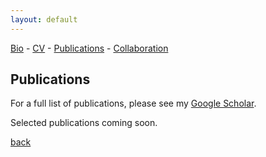 ```yaml
---
layout: default
---
```

[Bio](./bio.html) - [CV](https://github.com/kellinpelrine/kellinpelrine.github.io/raw/master/assets/KPelrine%20CV.pdf) - [Publications](./publications.html) - [Collaboration](./coming-soon.html)

## Publications

For a full list of publications, please see my [Google Scholar](https://scholar.google.com/citations?user=_s2HT_0AAAAJ&hl=en).

Selected publications coming soon.

[back](./)

